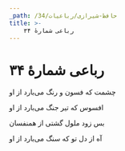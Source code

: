 ```yaml
---
_path: /حافظ-شیرازی/رباعیات/34
title: >-
    رباعی شمارهٔ ۳۴
---
```

# رباعی شمارهٔ ۳۴

<div class="b" id="bn1"><div class="m1"><p>چشمت که فسون و رنگ می‌بارد از او</p></div>
<div class="m2"><p>افسوس که تیر جنگ می‌بارد از او</p></div></div>
<div class="b" id="bn2"><div class="m1"><p>بس زود ملول گشتی از همنفسان</p></div>
<div class="m2"><p>آه از دل تو که سنگ می‌بارد از او</p></div></div>
